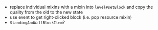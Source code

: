 - replace individual mixins with a mixin into `level#setBlock` and copy the quality from the old to the new state
- use event to get right-clicked block (i.e. pop resource mixin)
- `StandingAndWallBlockItem`?